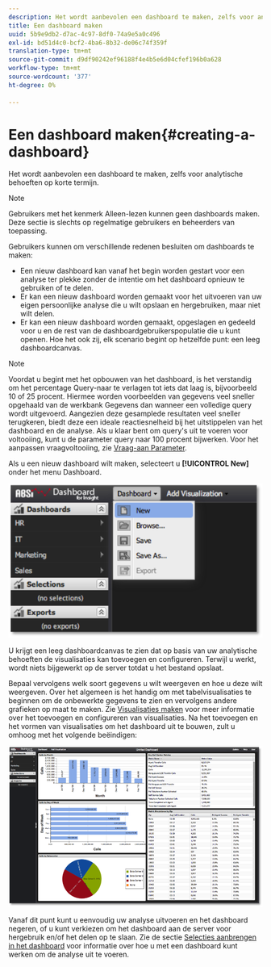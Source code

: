 ```yaml
---
description: Het wordt aanbevolen een dashboard te maken, zelfs voor analytische behoeften op korte termijn.
title: Een dashboard maken
uuid: 5b9e9db2-d7ac-4c97-8df0-74a9e5a0c496
exl-id: bd51d4c0-bcf2-4ba6-8b32-de06c74f359f
translation-type: tm+mt
source-git-commit: d9df90242ef96188f4e4b5e6d04cfef196b0a628
workflow-type: tm+mt
source-wordcount: '377'
ht-degree: 0%

---
```


# Een dashboard maken{#creating-a-dashboard}

Het wordt aanbevolen een dashboard te maken, zelfs voor analytische behoeften op korte termijn.

>[!NOTE]
>
>Gebruikers met het kenmerk Alleen-lezen kunnen geen dashboards maken. Deze sectie is slechts op regelmatige gebruikers en beheerders van toepassing.

Gebruikers kunnen om verschillende redenen besluiten om dashboards te maken:

* Een nieuw dashboard kan vanaf het begin worden gestart voor een analyse ter plekke zonder de intentie om het dashboard opnieuw te gebruiken of te delen.
* Er kan een nieuw dashboard worden gemaakt voor het uitvoeren van uw eigen persoonlijke analyse die u wilt opslaan en hergebruiken, maar niet wilt delen.
* Er kan een nieuw dashboard worden gemaakt, opgeslagen en gedeeld voor u en de rest van de dashboardgebruikerspopulatie die u kunt openen. Hoe het ook zij, elk scenario begint op hetzelfde punt: een leeg dashboardcanvas.

>[!NOTE]
>
>Voordat u begint met het opbouwen van het dashboard, is het verstandig om het percentage Query-naar te verlagen tot iets dat laag is, bijvoorbeeld 10 of 25 procent. Hiermee worden voorbeelden van gegevens veel sneller opgehaald van de werkbank Gegevens dan wanneer een volledige query wordt uitgevoerd. Aangezien deze gesamplede resultaten veel sneller terugkeren, biedt deze een ideale reactiesnelheid bij het uitstippelen van het dashboard en de analyse. Als u klaar bent om query&#39;s uit te voeren voor voltooiing, kunt u de parameter query naar 100 procent bijwerken. Voor het aanpassen vraagvoltooiing, zie [Vraag-aan Parameter](../../../home/c-adobe-data-workbench-dashboard/c-dashboards/c-query-to-parameter.md#concept-33db106e28bc4108bca9e8d0a440d323).

Als u een nieuw dashboard wilt maken, selecteert u **[!UICONTROL New]** onder het menu Dashboard.

![](assets/new_dashboard.png)

U krijgt een leeg dashboardcanvas te zien dat op basis van uw analytische behoeften de visualisaties kan toevoegen en configureren. Terwijl u werkt, wordt niets bijgewerkt op de server totdat u het bestand opslaat.

Bepaal vervolgens welk soort gegevens u wilt weergeven en hoe u deze wilt weergeven. Over het algemeen is het handig om met tabelvisualisaties te beginnen om de onbewerkte gegevens te zien en vervolgens andere grafieken op maat te maken. Zie [Visualisaties maken](../../../home/c-adobe-data-workbench-dashboard/c-visualizations/t-creating-visualizations.md#task-c6f1d20fa2484aeeb9a8487625054ecf) voor meer informatie over het toevoegen en configureren van visualisaties. Na het toevoegen en het vormen van visualisaties om het dashboard uit te bouwen, zult u omhoog met het volgende beëindigen:

![](assets/after_configure.png)

Vanaf dit punt kunt u eenvoudig uw analyse uitvoeren en het dashboard negeren, of u kunt verkiezen om het dashboard aan de server voor hergebruik en/of het delen op te slaan. Zie de sectie [Selecties aanbrengen in het dashboard](../../../home/c-adobe-data-workbench-dashboard/c-making-selections-within-the-dashboard/c-making-selections-within-the-dashboard.md#concept-0989862de0044cc4bbfd7f4441275fc4) voor informatie over hoe u met een dashboard kunt werken om de analyse uit te voeren.
